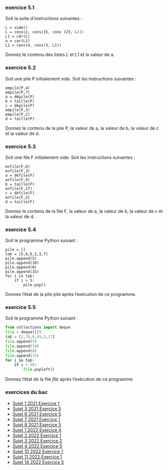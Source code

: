 ### exercice 5.1

Soit la suite d'instructions suivantes :

```
L = vide()
L = cons(2, cons(15, cons (23, L)))
L1 = cdr(L)
a = car(L1)
L1 = cons(4, cons(3, L1))
```
Donnez le contenu des listes L et L1 et la valeur de a.

### exercice 5.2

Soit une pile P initialement vide. Soit les instructions suivantes :

```
empile(P,4)
empile(P,7)
a = dépile(P)
b = taille(P)
c = dépile(P)
empile(P,3)
empile(P,2)
d = taille(P)
```
Donnez le contenu de la pile P, la valeur de a, la valeur de b, la valeur de c et la valeur de d.

### exercice 5.3

Soit une file F initialement vide. Soit les instructions suivantes :

```
enfile(F,6)
enfile(F,3)
a = défile(F)
enfile(F,9)
b = taille(F)
enfile(F,17)
c = défile(F)
enfile(F,2)
d = taille(F)
```
Donnez le contenu de la file F, la valeur de a, la valeur de b, la valeur de c et la valeur de d.


### exercice 5.4

Soit le programme Python suivant :

```	
pile = []
tab = [5,8,6,1,3,7]
pile.append(5)
pile.append(10)
pile.append(8)
pile.append(15)
for i in tab:
    if i > 5:
        pile.pop()
```

Donnez l’état de la pile pile après l’exécution de ce programme.

### exercice 5.5

Soit le programme Python suivant :

```python
from collections import deque
file = deque([])
tab = [2,78,6,89,3,17]
file.append(5)
file.append(10)
file.append(8)
file.append(15)
for i in tab:
    if i > 50:
        file.popleft()
```

Donnez l’état de la file *file* après l’exécution de ce programme

### exercices du bac

- [Sujet 1 2021 Exercice 1](https://pixees.fr/informatiquelycee/term/suj_bac/2021/sujet_1.pdf)
- [Sujet 3 2021 Exercice 5](https://pixees.fr/informatiquelycee/term/suj_bac/2021/sujet_3.pdf)
- [Sujet 6 2021 Exercice 5](https://pixees.fr/informatiquelycee/term/suj_bac/2021/sujet_6.pdf)
- [Sujet 7 2021 Exercice 1](https://pixees.fr/informatiquelycee/term/suj_bac/2021/sujet_7.pdf)
- [Sujet 8 2021 Exercice 5](https://pixees.fr/informatiquelycee/term/suj_bac/2021/sujet_8.pdf)
- [Sujet 1 2022 Exercice 4](https://pixees.fr/informatiquelycee/term/suj_bac/2022/sujet_01.pdf)
- [Sujet 2 2022 Exercice 1](https://pixees.fr/informatiquelycee/term/suj_bac/2022/sujet_02.pdf)
- [Sujet 3 2022 Exercice 2](https://pixees.fr/informatiquelycee/term/suj_bac/2022/sujet_03.pdf)
- [Sujet 4 2022 Exercice 5](https://pixees.fr/informatiquelycee/term/suj_bac/2022/sujet_04.pdf)
- [Sujet 10 2022 Exercice 1](https://pixees.fr/informatiquelycee/term/suj_bac/2022/sujet_10.pdf)
- [Sujet 11 2022 Exercice 1](https://pixees.fr/informatiquelycee/term/suj_bac/2022/sujet_11.pdf)
- [Sujet 14 2022 Exercice 5](https://pixees.fr/informatiquelycee/term/suj_bac/2022/sujet_14.pdf)


